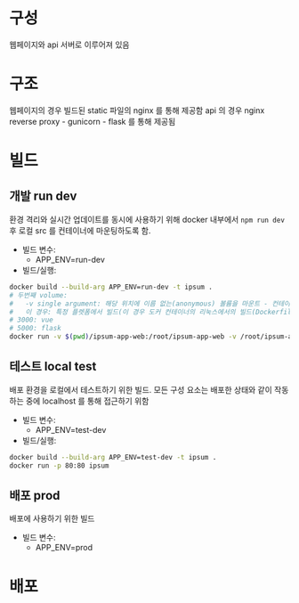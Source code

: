 # 구성
웹페이지와 api 서버로 이루어져 있음
# 구조
웹페이지의 경우 빌드된 static 파일의 nginx 를 통해 제공함
api 의 경우 nginx reverse proxy - gunicorn - flask 를 통해 제공됨

# 빌드
## 개발 run dev
환경 격리와 실시간 업데이트를 동시에 사용하기 위해 docker 내부에서 `npm run dev` 후 로컬 src 를 컨테이너에 마운팅하도록 함.
- 빌드 변수:
  - APP_ENV=run-dev
- 빌드/실행:
```bash
docker build --build-arg APP_ENV=run-dev -t ipsum .
# 두번째 volume:
#   -v single argument: 해당 위치에 이름 없는(anonymous) 볼륨을 마운트 - 컨테이너가 삭제되어도 살아있는 데이터. 이미 이미지의 해당 위치에 데이터가 존재할 경우, 해당 데이터를 볼륨으로 그대로 감싸는 듯 함
#   이 경우: 특정 플렛폼에서 빌드(이 경우 도커 컨테이너의 리눅스에서의 빌드(Dockerfile 을 통해))된 js package 를 사용해야 정상 동작하므로, 앞선 첫번째 마운트에서 package 디렉토리만 제외하기 위해 사용
# 3000: vue
# 5000: flask
docker run -v $(pwd)/ipsum-app-web:/root/ipsum-app-web -v /root/ipsum-app-web/node_modules -p 3000:3000 -p 5000:5000 ipsum
```

## 테스트 local test
배포 환경을 로컬에서 테스트하기 위한 빌드. 모든 구성 요소는 배포한 상태와 같이 작동하는 중에 localhost 를 통해 접근하기 위함
- 빌드 변수:
  - APP_ENV=test-dev
- 빌드/실행:  
```bash
docker build --build-arg APP_ENV=test-dev -t ipsum .
docker run -p 80:80 ipsum
```

## 배포 prod
배포에 사용하기 위한 빌드
- 빌드 변수:
  - APP_ENV=prod

# 배포